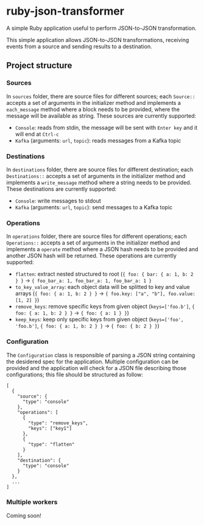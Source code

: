 # ruby-json-transformer
A simple Ruby application useful to perform JSON-to-JSON transformation.

This simple application allows JSON-to-JSON transformations, receiving events from a source and sending results to a destination.

## Project structure

### Sources
In `sources` folder, there are source files for different sources; each `Source::` accepts a set of arguments in the initializer method and implements a `each_message` method where a block needs to be provided, where the message will be available as string.
These sources are currently supported:
- `Console`: reads from stdin, the message will be sent with `Enter key` and it will end at `Ctrl-c`
- `Kafka` (arguments: `url`, `topic`): reads messages from a Kafka topic


### Destinations
In `destinations` folder, there are source files for different destination; each `Destinations::` accepts a set of arguments in the initializer method and implements a `write_message` method where a string needs to be provided.
These destinations are currently supported:
- `Console`: write messages to stdout
- `Kafka` (arguments: `url`, `topic`): send messages to a Kafka topic

### Operations
In `operations` folder, there are source files for different operations; each `Operations::` accepts a set of arguments in the initializer method and implements a `operate` method where a JSON hash needs to be provided and another JSON hash will be returned.
These operations are currently supported:
- `flatten`: extract nested structured to root (`{ foo: { bar: { a: 1, b: 2 } }` -> `{ foo_bar_a: 1, foo_bar_a: 1, foo_bar_a: 1 }`
- `to_key_value_array`: each object data will be splitted to key and value arrays (`{ foo: { a: 1, b: 2 } }` -> `{ foo.key: ["a", "b"], foo.value: [1, 2] }`)
- `remove_keys`: remove specific keys from given object (`keys=['foo.b']`, `{ foo: { a: 1, b: 2 } }` -> `{ foo: { a: 1 } }`)
- `keep_keys`: keep only specific keys from given object (`keys=['foo', 'foo.b']`, `{ foo: { a: 1, b: 2 } }` -> `{ foo: { b: 2 } }`)

### Configuration
The `Configuration` class is responsible of parsing a JSON string containing the desidered spec for the application. Multiple configuration can be provided and the application will check for a JSON file describing those configurations; this file should be structured as follow:
```
[
  {
    "source": {
      "type": "console"
    },
    "operations": [
      {
        "type": "remove_keys",
        "keys": ["key1"]
      },
      {
        "type": "flatten"
      }
    ],
    "destination": {
      "type": "console"
    }
  },
  ...
]
```

### Multiple workers
Coming soon!
